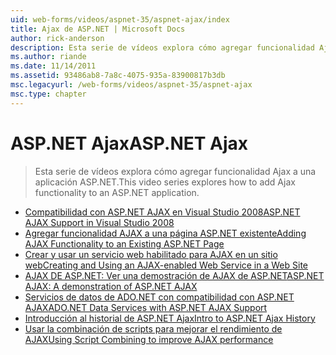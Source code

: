 ```yaml
---
uid: web-forms/videos/aspnet-35/aspnet-ajax/index
title: Ajax de ASP.NET | Microsoft Docs
author: rick-anderson
description: Esta serie de vídeos explora cómo agregar funcionalidad Ajax a una aplicación ASP.NET.
ms.author: riande
ms.date: 11/14/2011
ms.assetid: 93486ab8-7a8c-4075-935a-83900817b3db
msc.legacyurl: /web-forms/videos/aspnet-35/aspnet-ajax
msc.type: chapter
---
```

<a name="aspnet-ajax"></a><span data-ttu-id="ac343-103">ASP.NET Ajax</span><span class="sxs-lookup"><span data-stu-id="ac343-103">ASP.NET Ajax</span></span>
====================
> <span data-ttu-id="ac343-104">Esta serie de vídeos explora cómo agregar funcionalidad Ajax a una aplicación ASP.NET.</span><span class="sxs-lookup"><span data-stu-id="ac343-104">This video series explores how to add Ajax functionality to an ASP.NET application.</span></span>


- [<span data-ttu-id="ac343-105">Compatibilidad con ASP.NET AJAX en Visual Studio 2008</span><span class="sxs-lookup"><span data-stu-id="ac343-105">ASP.NET AJAX Support in Visual Studio 2008</span></span>](aspnet-ajax-support-in-visual-studio-2008.md)
- [<span data-ttu-id="ac343-106">Agregar funcionalidad AJAX a una página ASP.NET existente</span><span class="sxs-lookup"><span data-stu-id="ac343-106">Adding AJAX Functionality to an Existing ASP.NET Page</span></span>](adding-ajax-functionality-to-an-existing-aspnet-page.md)
- [<span data-ttu-id="ac343-107">Crear y usar un servicio web habilitado para AJAX en un sitio web</span><span class="sxs-lookup"><span data-stu-id="ac343-107">Creating and Using an AJAX-enabled Web Service in a Web Site</span></span>](creating-and-using-an-ajax-enabled-web-service-in-a-web-site.md)
- [<span data-ttu-id="ac343-108">AJAX DE ASP.NET: Ver una demostración de AJAX de ASP.NET</span><span class="sxs-lookup"><span data-stu-id="ac343-108">ASP.NET AJAX: A demonstration of ASP.NET AJAX</span></span>](aspnet-ajax-a-demonstration-of-aspnet-ajax.md)
- [<span data-ttu-id="ac343-109">Servicios de datos de ADO.NET con compatibilidad con ASP.NET AJAX</span><span class="sxs-lookup"><span data-stu-id="ac343-109">ADO.NET Data Services with ASP.NET AJAX Support</span></span>](adonet-data-services-with-aspnet-ajax-support.md)
- [<span data-ttu-id="ac343-110">Introducción al historial de ASP.NET Ajax</span><span class="sxs-lookup"><span data-stu-id="ac343-110">Intro to ASP.NET Ajax History</span></span>](introduction-to-aspnet-ajax-history.md)
- [<span data-ttu-id="ac343-111">Usar la combinación de scripts para mejorar el rendimiento de AJAX</span><span class="sxs-lookup"><span data-stu-id="ac343-111">Using Script Combining to improve AJAX performance</span></span>](using-script-combining-to-improve-ajax-performance.md)
